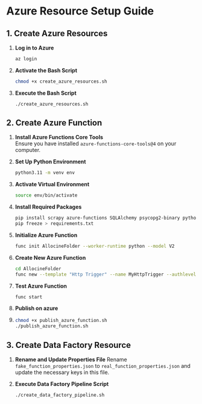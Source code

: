 
# Azure Resource Setup Guide

## 1. Create Azure Resources

1. **Log in to Azure**  
   ```sh
   az login
   ```

2. **Activate the Bash Script**  
   ```sh
   chmod +x create_azure_resources.sh
   ```

3. **Execute the Bash Script**  
   ```sh
   ./create_azure_resources.sh
   ```

## 2. Create Azure Function

1. **Install Azure Functions Core Tools**  
   Ensure you have installed `azure-functions-core-tools@4` on your computer.

2. **Set Up Python Environment**
   ```sh
   python3.11 -m venv env
   ```

3. **Activate Virtual Environment**
   ```sh
   source env/bin/activate
   ```

4. **Install Required Packages**
   ```sh
   pip install scrapy azure-functions SQLAlchemy psycopg2-binary python-dotenv
   pip freeze > requirements.txt
   ```

5. **Initialize Azure Function**
   ```sh
   func init AllocineFolder --worker-runtime python --model V2
   ```

6. **Create New Azure Function**
   ```sh
   cd AllocineFolder
   func new --template "Http Trigger" --name MyHttpTrigger --authlevel "anonymous"
   ```

7. **Test Azure Function**
   ```sh
   func start
   ```
8. **Publish on azure**
9. ```sh
   chmod +x publish_azure_function.sh
   ./publish_azure_function.sh
   ```

## 3. Create Data Factory Resource

1. **Rename and Update Properties File**
   Rename `fake_function_properties.json` to `real_function_properties.json` and update the necessary keys in this file.

2. **Execute Data Factory Pipeline Script**
   ```sh
   ./create_data_factory_pipeline.sh
   ```
